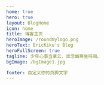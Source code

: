 ```yaml
---
home: true
hero: true
layout: BlogHome
icon: home
title: 博客主页
heroImage: /roundmylogo.png
heroText: EricKiku's Blog
heroFullScreen: true
tagline: 少年心事当拿云，谁念幽寒坐呜咽。
bgImage: /bgImage1.jpg

footer: 自定义你的页脚文字
---
```


